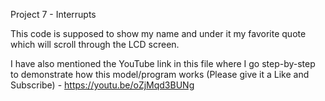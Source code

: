 Project 7 - Interrupts

This code is supposed to show my name and under it my favorite quote which will scroll through the LCD screen.

I have also mentioned the YouTube link in this file where I go step-by-step to demonstrate how this model/program works (Please give it a Like and Subscribe) - https://youtu.be/oZjMqd3BUNg

